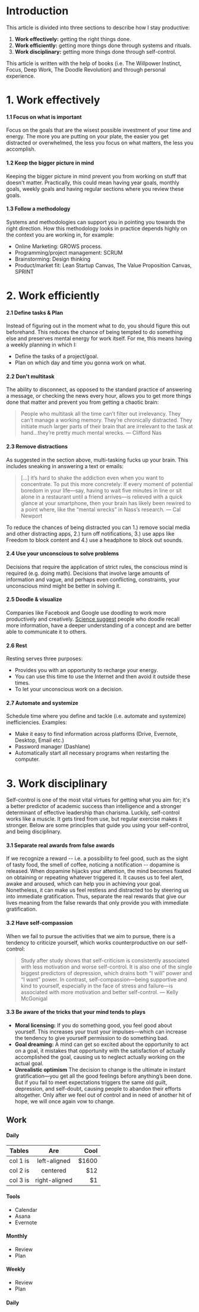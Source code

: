
# Introduction
This article is divided into three sections to describe how I stay productive:
1. **Work effectively:** getting the right things done. 
2. **Work efficiently:**  getting more things done through systems and rituals. 
3. **Work disciplinary:** getting more things done through self-control.

This article is written with the help of books (i.e. The Willpower Instinct, Focus, Deep Work, The Doodle Revolution) and through personal experience. 

# 1. Work effectively
#### 1.1 Focus on what is important
Focus on the goals that are the wisest possible investment of your time and energy. The more you are putting on your plate, the easier you get distracted or overwhelmed, the less you focus on what matters, the less you accomplish.

#### 1.2 Keep the bigger picture in mind 
Keeping the bigger picture in mind prevent you from working on stuff that doesn't matter. Practically, this could mean having year goals, monthly goals, weekly goals and having regular sections where you review these goals. 

#### 1.3 Follow a methodology
Systems and methodologies can support you in pointing you towards the right direction. How this methodology looks in practice depends highly on the context you are working in, for example:
- Online Marketing: GROWS process. 
- Programming/project management: SCRUM
- Brainstorming: Design thinking
- Product/market fit: Lean Startup Canvas, The Value Proposition Canvas, SPRINT

# 2. Work efficiently
#### 2.1 Define tasks & Plan
Instead of figuring out in the moment what to do, you should figure this out beforehand. This reduces the chance of being tempted to do something else and preserves mental energy for work itself. For me, this means having a weekly planning in which I:
- Define the tasks of a project/goal.
- Plan on which day and time you gonna work on what.

#### 2.2 Don't multitask
The ability to disconnect, as opposed to the standard practice of answering a message, or checking the news every hour, allows you to get more things done that matter and prevent you from getting a chaotic brain: 
> People who multitask all the time can’t filter out irrelevancy. They can’t manage a working memory. They’re chronically distracted. They initiate much larger parts of their brain that are irrelevant to the task at hand…they’re pretty much mental wrecks. — Clifford Nas

#### 2.3 Remove distractions
As suggested in the section above, multi-tasking fucks up your brain. This includes sneaking in answering a text or emails:
> [...] it’s hard to shake the addiction even when you want to concentrate. To put this more concretely: If every moment of potential boredom in your life—say, having to wait five minutes in line or sit alone in a restaurant until a friend arrives—is relieved with a quick glance at your smartphone, then your brain has likely been rewired to a point where, like the “mental wrecks” in Nass’s research. — Cal Newport

To reduce the chances of being distracted you can 1.) remove social media and other distracting apps, 2.) turn off notifications, 3.) use apps like Freedom to block content and 4.) use a headphone to block out sounds. 

#### 2.4 Use your unconscious to solve problems
Decisions that require the application of strict rules, the conscious mind is required (e.g. doing math). Decisions that involve large amounts of information and vague, and perhaps even conflicting, constraints, your unconscious mind might be better in solving it. 

#### 2.5 Doodle & visualize
Companies like Facebook and Google use doodling to work more productively and creatively. [Science suggest](https://www.fastcompany.com/3024420/how-to-turn-your-mindless-doodles-into-productivity-enhancers) people who doodle recall more information, have a deeper understanding of a concept and are better able to communicate it to others. 

#### 2.6 Rest
Resting serves three purposes:
- Provides you with an opportunity to recharge your energy.
- You can use this time to use the Internet and then avoid it outside these times. 
- To let your unconscious work on a decision. 

#### 2.7 Automate and systemize
Schedule time where you define and tackle (i.e. automate and systemize) inefficiencies. Examples:
* Make it easy to find information across platforms (Drive, Evernote, Desktop, Email etc.)
* Password manager (Dashlane)
* Automatically start all necessary programs when restarting the computer.

# 3. Work disciplinary
Self-control is one of the most vital virtues for getting what you aim for; it's a better predictor of academic success than intelligence and a stronger determinant of effective leadership than charisma. Luckily, self-control works like a muscle. It gets tired from use, but regular exercise makes it stronger. Below are some principles that guide you using your self-control, and being disciplinary. 

#### 3.1 Separate real awards from false awards
If we recognize a reward -- i.e. a possibility to feel good, such as the sight of tasty food, the smell of coffee, noticing a notification -- dopamine is released. When dopamine hijacks your attention, the mind becomes fixated on obtaining or repeating whatever triggered it. It causes us to feel alert, awake and aroused, which can help you in achieving your goal. Nonetheless, it can make us feel restless and distracted too by steering us into immediate gratification. Thus, separate the real rewards that give our lives meaning from the false rewards that only provide you with immediate gratification. 
    
#### 3.2 Have self-compassion
When we fail to pursue the activities that we aim to pursue, there is a tendency to criticize yourself, which works counterproductive on our self-control:
> Study after study shows that self-criticism is consistently associated with less motivation and worse self-control. It is also one of the single biggest predictors of depression, which drains both “I will” power and “I want” power. In contrast, self-compassion—being supportive and kind to yourself, especially in the face of stress and failure—is associated with more motivation and better self-control. — Kelly McGonigal
    
#### 3.3 Be aware of the tricks that your mind tends to plays
- **Moral licensing:** If you do something good, you feel good about yourself. This increases your trust your impulses—which can increase the tendency to give yourself permission to do something bad.
- **Goal dreaming:** A mind can get so excited about the opportunity to act on a goal, it mistakes that opportunity with the satisfaction of actually accomplished the goal, causing us to neglect actually working on the actual goal. 
- **Unrealistic optimism** The decision to change is the ultimate in instant gratification—you get all the good feelings before anything’s been done. But if you fail to meet expectations triggers the same old guilt, depression, and self-doubt, causing people to abandon their efforts altogether. Only after we feel out of control and in need of another hit of hope, we will once again vow to change.

## Work
#### Daily
| Tables   |      Are      |  Cool |
|----------|:-------------:|------:|
| col 1 is |  left-aligned | $1600 |
| col 2 is |    centered   |   $12 |
| col 3 is | right-aligned |    $1 |
#### Tools
- Calendar
- Asana
- Evernote

#### Monthly
- Review
- Plan 

#### Weekly
- Review
- Plan 

#### Daily






 
